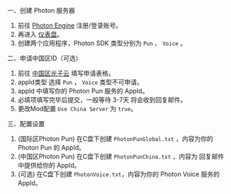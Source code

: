 一、创建 Photon 服务器

1. 前往 [Photon Engine](https://www.photonengine.com/) 注册/登录账号。
2. 再进入 [仪表盘](https://dashboard.photonengine.com/)。
3. ﻿﻿创建两个应用程序，Photon SDK 类型分别为 `Pun` 、 `Voice` 。

二、﻿申请中国区ID（可选）

1. 前往 [中国区光子云](https://vibrantlink.com/chinacloudapply) 填写申请表格。
2. appId类型 选择 `Pun` ， `Voice` 类型不可申请。
3. appId 中填写你的 Photon Pun 服务的 AppId。
4. 必填项填写完毕后提交，一般等待 3-7天 将会收到回复邮件。
5. 更改Mod配置 `Use China Server` 为 `true`。

三、﻿配置设置

1. (国际区Photon Pun) 在C盘下创建 `PhotonPunGlobal.txt` ，内容为你的 Photon Pun 的 AppId。
2. (中国区Photon Pun) 在C盘下创建 `PhotonPunChina.txt` ，内容为 回复邮件 中提供给你的 AppId。
3. (可选) 在C盘下创建 `PhotonVoice.txt`，内容为你的 Photon Voice 服务的 AppId。
   
